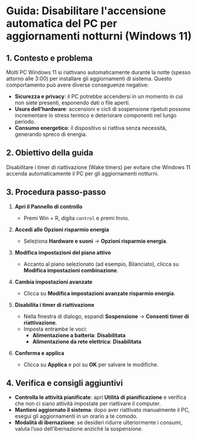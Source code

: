 # Guida: Disabilitare l'accensione automatica del PC per aggiornamenti notturni (Windows 11)

## 1. Contesto e problema
Molti PC Windows 11 si riattivano automaticamente durante la notte (spesso attorno alle 3:00) per installare gli aggiornamenti di sistema. Questo comportamento può avere diverse conseguenze negative:

- **Sicurezza e privacy**: il PC potrebbe accendersi in un momento in cui non siete presenti, esponendo dati o file aperti.
- **Usura dell’hardware**: accensioni e cicli di sospensione ripetuti possono incrementare lo stress termico e deteriorare componenti nel lungo periodo.
- **Consumo energetico**: il dispositivo si riattiva senza necessità, generando spreco di energia.

## 2. Obiettivo della guida
Disabilitare i timer di riattivazione (Wake timers) per evitare che Windows 11 accenda automaticamente il PC per gli aggiornamenti notturni.


## 3. Procedura passo-passo

1. **Apri il Pannello di controllo**
   - Premi Win + R, digita `control` e premi Invio.

2. **Accedi alle Opzioni risparmio energia**
   - Seleziona **Hardware e suoni** → **Opzioni risparmio energia**.

3. **Modifica impostazioni del piano attivo**
   - Accanto al piano selezionato (ad esempio, Bilanciato), clicca su **Modifica impostazioni combinazione**.

4. **Cambia impostazioni avanzate**
   - Clicca su **Modifica impostazioni avanzate risparmio energia**.

5. **Disabilita i timer di riattivazione**
   - Nella finestra di dialogo, espandi **Sospensione** → **Consenti timer di riattivazione**.
   - Imposta entrambe le voci:
     - **Alimentazione a batteria**: **Disabilitata**
     - **Alimentazione da rete elettrica**: **Disabilitata**

6. **Conferma e applica**
   - Clicca su **Applica** e poi su **OK** per salvare le modifiche.


## 4. Verifica e consigli aggiuntivi

- **Controlla le attività pianificate**: apri **Utilità di pianificazione** e verifica che non ci siano attività impostate per riattivare il computer.
- **Mantieni aggiornato il sistema**: dopo aver riattivato manualmente il PC, esegui gli aggiornamenti in un orario a te comodo.
- **Modalità di ibernazione**: se desideri ridurre ulteriormente i consumi, valuta l’uso dell’ibernazione anziché la sospensione.
